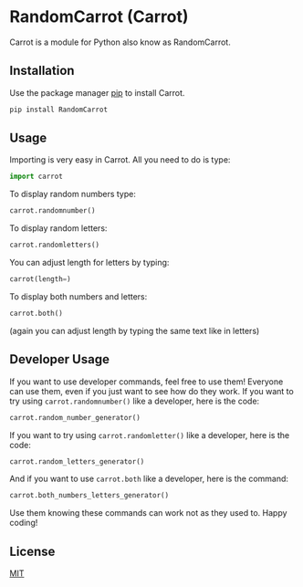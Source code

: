 # RandomCarrot (Carrot)

Carrot is a module for Python also know as RandomCarrot.

## Installation

Use the package manager [pip](https://pip.pypa.io/en/stable/) to install Carrot.

```bash
pip install RandomCarrot
```

## Usage

Importing is very easy in Carrot. All you need to do is type: 
 ```Python
import carrot
```
To display random numbers type:
 ```Python
carrot.randomnumber()
```
To display random letters:
 ```Python
carrot.randomletters()
```
You can adjust length for letters by typing: 
```Python
carrot(length=)
```
To display both numbers and letters:
 ```Python
carrot.both()
``` 
(again you can adjust length by typing the same text like in letters)

## Developer Usage

If you want to use developer commands, feel free to use them! Everyone can use them, even if you just want to see how do they work.
If you want to try using ``carrot.randomnumber()`` like a developer, here is the code:
 ```Python
carrot.random_number_generator()
```
If you want to try using ``carrot.randomletter()`` like a developer, here is the code:
 ```Python
carrot.random_letters_generator()
```
And if you want to use ``carrot.both`` like a developer, here is the command:
 ```Python
carrot.both_numbers_letters_generator()
```
Use them knowing these commands can work not as they used to. Happy coding!
## License

[MIT](https://choosealicense.com/licenses/mit/)

